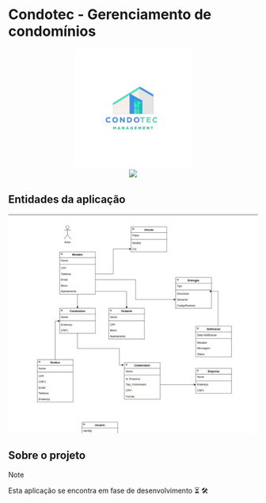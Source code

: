 # Condotec - Gerenciamento de condomínios

<div align="center">
  <img src="/images/condotec-transparent.png" alt="logo" width="240px" />
</div>
<div align="center">
  <img src="https://skillicons.dev/icons?i=typescript,angular,tailwindcss,jest,cs,dotnet,mongodb,docker" />
</div>

## Entidades da aplicação

<div align="center">
  <img src="/images/condotec-diagram.png" alt="diagram" />
</div>

## Sobre o projeto
> [!NOTE]
> Esta aplicação se encontra em fase de desenvolvimento :hourglass_flowing_sand: :hammer_and_wrench:	


